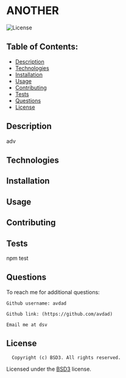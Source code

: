 # ANOTHER
  ![License](https://img.shields.io/badge/license-BSD3-blue.svg)
  
  ## Table of Contents:
  - [Description](#description)
  - [Technologies](#technologies)
  - [Installation](#installation)
  - [Usage](#usage)
  - [Contributing](#contributing)
  - [Tests](#tests)
  - [Questions](#questions)
  - [License](#license)

  ## Description
  adv



  ## Technologies
  



  ## Installation
  
  



  ## Usage
  



  ## Contributing
  



  ## Tests
  npm test



  ## Questions
  To reach me for additional questions:

    Github username: avdad 

    Github link: (https://github.com/avdad) 

    Email me at dsv



  ## License
  
      Copyright (c) BSD3. All rights reserved. 


  Licensed under the [BSD3](https://opensource.org/licenses/BSD-3-Clause) license.

